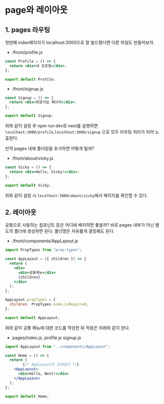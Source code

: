 ﻿# page와 레이아웃

## 1. pages 라우팅

첫번째 index페이지가 localhost:3000으로 잘 빌드됐다면 다른 파일도 만들어보자.

- /front/profile.js

```jsx
const Profile = () => {
  return <div>내 프로필</div>;
};

export default Profile;
```

- /front/signup.js

```jsx
const Signup = () => {
  return <div>회원가입 페이지</div>;
};

export default Signup;
```

위와 같이 설정 후 npm run dev로 next를 실행하면 `localhost:3000/profile`,`localhost:3000/signup` 으로 모두 라우팅 처리가 되어 노출된다.

만약 pages 내에 폴더링을 추가하면 어떻게 될까?

- /front/about/vicky.js

```jsx
const Vicky = () => {
  return <div>Hello, Vicky!</div>;
};

export default Vicky;
```

위와 같이 설정 시 `localhost:3000/about/vicky`에서 페이지를 확인할 수 있다.

## 2. 레이아웃

공통으로 사용하는 컴포넌트 등은 어디에 배치하면 좋을까? 바로 pages 내부가 아닌 별도의 폴더에 생성하면 된다. 폴더명은 자유롭게 결정해도 된다.

- /front/components/AppLayout.js

```jsx
import PropTypes from "prop-types";

const AppLayout = ({ children }) => {
  return (
    <div>
      <div>공통메뉴</div>
      {children}
    </div>
  );
};

AppLayout.propTypes = {
  children: PropTypes.node.isRequired,
};

export default AppLayout;
```

위와 같이 공통 메뉴에 대한 코드를 작성한 뒤 적용은 아래와 같이 한다.

- pages/index.js, profile.js signup.js

```jsx
import AppLayout from "../components/AppLayout";

const Home = () => {
  return (
		{/* AppLayout로 감싸준다 */}
    <AppLayout>
      <div>Hello, Next!</div>
    </AppLayout>
  );
};

export default Home;
```
